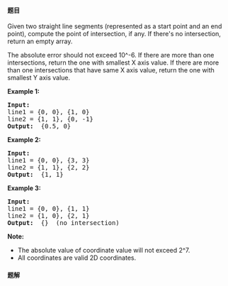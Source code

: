 #### 题目
<p>Given two straight line segments (represented as a start point and an end point), compute the point of intersection, if any. If there&#39;s no intersection, return an empty array.</p>
The absolute error should not exceed 10^-6. If there are more than one intersections, return the one with smallest X axis value. If there are more than one intersections that have same X axis value, return the one with smallest Y axis value.

<p><strong>Example 1: </strong></p>

<pre>
<strong>Input: </strong>
line1 = {0, 0}, {1, 0}
line2 = {1, 1}, {0, -1}
<strong>Output: </strong> {0.5, 0}
</pre>

<p><strong>Example 2: </strong></p>

<pre>
<strong>Input: </strong>
line1 = {0, 0}, {3, 3}
line2 = {1, 1}, {2, 2}
<strong>Output: </strong> {1, 1}
</pre>

<p><strong>Example 3: </strong></p>

<pre>
<strong>Input: </strong>
line1 = {0, 0}, {1, 1}
line2 = {1, 0}, {2, 1}
<strong>Output: </strong> {}  (no intersection)
</pre>

<p><strong>Note: </strong></p>

<ul>
	<li>The absolute value of coordinate value will not exceed 2^7.</li>
	<li>All coordinates are valid 2D coordinates.</li>
</ul>


 #### 题解
